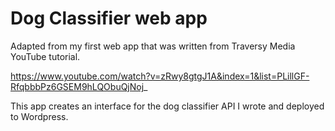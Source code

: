 # Dog Classifier web app
Adapted from my first web app that was written from Traversy Media YouTube tutorial.

https://www.youtube.com/watch?v=zRwy8gtgJ1A&index=1&list=PLillGF-RfqbbbPz6GSEM9hLQObuQjNoj_

This app creates an interface for the dog classifier API I wrote and deployed to Wordpress.

